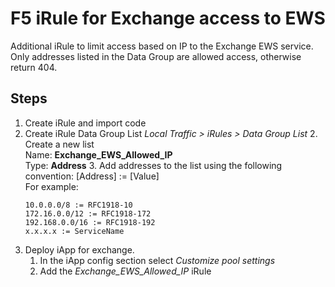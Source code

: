 # F5 iRule for Exchange access to EWS
Additional iRule to limit access based on IP to the Exchange EWS service. Only addresses listed in the Data Group are allowed access, otherwise return 404. 

## Steps
1. Create iRule and import code
2. Create iRule Data Group List *Local Traffic > iRules > Data Group List*
    2. Create a new list  
    Name: **Exchange_EWS_Allowed_IP**  
    Type: **Address**
    3. Add addresses to the list using the following convention: [Address] := [Value]  
    For example: 
    ```
    10.0.0.0/8 := RFC1918-10
    172.16.0.0/12 := RFC1918-172
    192.168.0.0/16 := RFC1918-192
    x.x.x.x := ServiceName
    ```
3. Deploy iApp for exchange. 
    1. In the iApp config section select *Customize pool settings*
    2. Add the *Exchange_EWS_Allowed_IP* iRule
